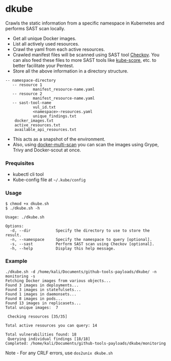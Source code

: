# dkube

Crawls the static information from a specific namespace in Kubernetes and performs SAST scan locally.

- Get all unique Docker images.
- List all actively used resources.
- Crawl the yaml from each active resources.
- Crawled manifest files will be scanned using SAST tool [Checkov](https://github.com/bridgecrewio/checkov). You can also feed these files to more SAST tools like [kube-score](https://github.com/zegl/kube-score), etc. to better facilitate your Pentest.
- Store all the above information in a directory structure.

```
-- namespace-directory
   -- resource 1
            manifest_resource-name.yaml
   -- resource 2
            manifest_resource-name.yaml
   -- sast-tool-name
            vul_id.txt
            <namespace>-resources.yaml
            unique_findings.txt
    docker_images.txt
    active_resources.txt
    available_api_resources.txt
```

- This acts as a snapshot of the environment.
- Also, using [docker-multi-scan](https://github.com/okpalindrome/docker-multi-scan) you can scan the images using Grype, Trivy and Docker-scout at once.

### Prequisites
- kubectl cli tool
- Kube-config file at `~/.kube/config`

### Usage
```
$ chmod +x dkube.sh
$ ./dkube.sh -h

Usage: ./dkube.sh

Options:
  -d, --dir           Specify the directory to use to store the result.
  -n, --namespace     Specify the namespace to query [optional].
  -s, --sast          Perform SAST scan using Checkov [optional].
  -h, --help          Display this help message.
```
### Example
```
./dkube.sh -d /home/kali/Documents/github-tools-payloads/dkube/ -n monitoring -s
Fetching Docker images from various objects...
Found 3 images in deployments...
Found 3 images in statefulsets...
Found 1 images in daemonsets...
Found 8 images in pods...
Found 13 images in replicasets...
Total unique images:  7

 Checking resources [35/35] 

Total active resources you can query: 14

Total vulnerabilities found: 18
 Querying individual findings [18/18] 
Completed: /home/kali/Documents/github-tools-payloads/dkube/monitoring 
```

Note - For any CRLF errors, use `dos2unix dkube.sh`

